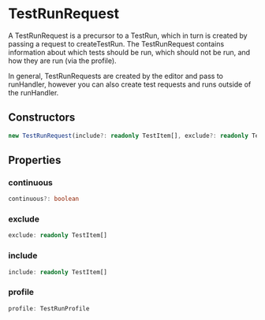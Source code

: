 # TestRunRequest

A TestRunRequest is a precursor to a TestRun, which in turn is created by passing a request to createTestRun. The TestRunRequest contains information about which tests should be run, which should not be run, and how they are run (via the profile).

In general, TestRunRequests are created by the editor and pass to runHandler, however you can also create test requests and runs outside of the runHandler.

## Constructors

```typescript
new TestRunRequest(include?: readonly TestItem[], exclude?: readonly TestItem[], profile?: TestRunProfile, continuous?: boolean): TestRunRequest
```

## Properties

### continuous

```typescript
continuous?: boolean
```

### exclude

```typescript
exclude: readonly TestItem[]
```

### include

```typescript
include: readonly TestItem[]
```

### profile

```typescript
profile: TestRunProfile
```

[TestRunProfile]: TestRunProfile.md
[TestItem]: TestItem.md
